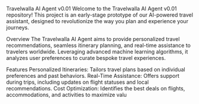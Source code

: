 
Travelwalla AI Agent v0.01
Welcome to the Travelwalla AI Agent v0.01 repository! This project is an early-stage prototype of our AI-powered travel assistant, designed to revolutionize the way you plan and experience your journeys.

Overview
The Travelwalla AI Agent aims to provide personalized travel recommendations, seamless itinerary planning, and real-time assistance to travelers worldwide. Leveraging advanced machine learning algorithms, it analyzes user preferences to curate bespoke travel experiences.

Features
Personalized Itineraries: Tailors travel plans based on individual preferences and past behaviors.
Real-Time Assistance: Offers support during trips, including updates on flight statuses and local recommendations.
Cost Optimization: Identifies the best deals on flights, accommodations, and activities to maximize valu
